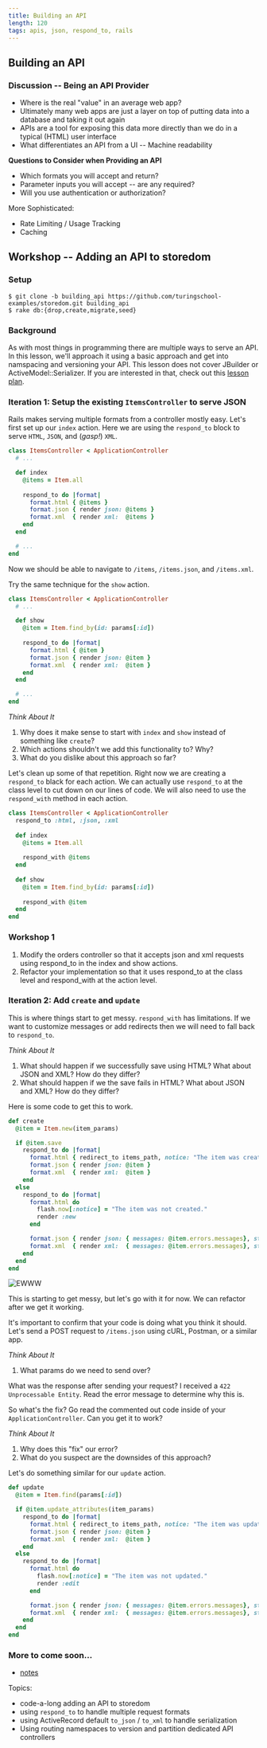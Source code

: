 ```yaml
---
title: Building an API
length: 120
tags: apis, json, respond_to, rails
---
```


## Building an API

### Discussion -- Being an API Provider

* Where is the real "value" in an average web app?
* Ultimately many web apps are just a layer on top of putting data
into a database and taking it out again
* APIs are a tool for exposing this data more directly than we do
in a typical (HTML) user interface
* What differentiates an API from a UI -- Machine readability

__Questions to Consider when Providing an API__

* Which formats you will accept and return?
* Parameter inputs you will accept -- are any required?
* Will you use authentication or authorization?

More Sophisticated:

* Rate Limiting / Usage Tracking
* Caching

## Workshop -- Adding an API to storedom

### Setup

```
$ git clone -b building_api https://github.com/turingschool-examples/storedom.git building_api
$ rake db:{drop,create,migrate,seed}
```

### Background

As with most things in programming there are multiple ways to serve an API. In this lesson, we'll approach it using a basic approach and get into namspacing and versioning your API. This lesson does not cover JBuilder or ActiveModel::Serializer. If you are interested in that, check out this [lesson plan](serving_json_from_rails.md).

### Iteration 1: Setup the existing `ItemsController` to serve JSON

Rails makes serving multiple formats from a controller mostly easy. Let's first set up our `index` action. Here we are using the `respond_to` block to serve `HTML`, `JSON`, and (_gasp!_) `XML`.

```ruby
class ItemsController < ApplicationController
  # ...

  def index
    @items = Item.all
   
    respond_to do |format|
      format.html { @items }
      format.json { render json: @items }
      format.xml  { render xml:  @items }
    end
  end

  # ...
end
```

Now we should be able to navigate to `/items`, `/items.json`, and `/items.xml`.

Try the same technique for the `show` action.

```ruby
class ItemsController < ApplicationController
  # ...

  def show
    @item = Item.find_by(id: params[:id])
 
    respond_to do |format|
      format.html { @item }
      format.json { render json: @item }
      format.xml  { render xml:  @item }
    end
  end

  # ...
end
```

*Think About It*

1. Why does it make sense to start with `index` and `show` instead of something like `create`?
1. Which actions shouldn't we add this functionality to? Why?
1. What do you dislike about this approach so far?

Let's clean up some of that repetition. Right now we are creating a `respond_to` black for each action. We can actually use `respond_to` at the class level to cut down on our lines of code. We will also need to use the `respond_with` method in each action.

```ruby
class ItemsController < ApplicationController
  respond_to :html, :json, :xml
 
  def index
    @items = Item.all
 
    respond_with @items
  end
 
  def show
    @item = Item.find_by(id: params[:id])
 
    respond_with @item
  end
end
```

### Workshop 1

1. Modify the orders controller so that it accepts json and xml requests using respond_to in the index and show actions.
1. Refactor your implementation so that it uses respond_to at the class level and respond_with at the action level.

### Iteration 2: Add `create` and `update`

This is where things start to get messy. `respond_with` has limitations. If we want to customize messages or add redirects then we will need to fall back to `respond_to`.

*Think About It*

1. What should happen if we successfully save using HTML? What about JSON and XML? How do they differ?
1. What should happen if we the save fails in HTML? What about JSON and XML? How do they differ?

Here is some code to get this to work.

```ruby
def create
  @item = Item.new(item_params)

  if @item.save
    respond_to do |format|
      format.html { redirect_to items_path, notice: "The item was created." }
      format.json { render json: @item }
      format.xml  { render xml:  @item }
    end
  else
    respond_to do |format|
      format.html do
        flash.now[:notice] = "The item was not created."
        render :new
      end

      format.json { render json: { messages: @item.errors.messages}, status: 400 }
      format.xml  { render xml:  { messages: @item.errors.messages}, status: 400 }
    end
  end
end
```

![EWWW](https://cdn.meme.am/instances/500x/67785810.jpg)

This is starting to get messy, but let's go with it for now. We can refactor after we get it working.

It's important to confirm that your code is doing what you think it should. Let's send a POST request to `/items.json` using cURL, Postman, or a similar app.

*Think About It*

1. What params do we need to send over?

What was the response after sending your request? I received a `422 Unprocessable Entity`. Read the error message to determine why this is.

So what's the fix? Go read the commented out code inside of your `ApplicationController`. Can you get it to work?

*Think About It*

1. Why does this "fix" our error?
1. What do you suspect are the downsides of this approach?

Let's do something similar for our `update` action.

```ruby
def update
  @item = Item.find(params[:id])

  if @item.update_attributes(item_params)
    respond_to do |format|
      format.html { redirect_to items_path, notice: "The item was updated." }
      format.json { render json: @item }
      format.xml  { render xml:  @item }
    end
  else
    respond_to do |format|
      format.html do
        flash.now[:notice] = "The item was not updated."
        render :edit
      end

      format.json { render json: { messages: @item.errors.messages}, status: 400 }
      format.xml  { render xml:  { messages: @item.errors.messages}, status: 400 }
    end
  end
end
```

### More to come soon...

* [notes](https://www.dropbox.com/s/13amb27emariz2q/Turing%20-%20Building%20an%20API%20%28Notes%29.pages?dl=0)

Topics:

* code-a-long adding an API to storedom
* using `respond_to` to handle multiple request formats
* using ActiveRecord default `to_json` / `to_xml` to handle serialization
* Using routing namespaces to version and partition dedicated API controllers
